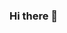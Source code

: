 ### Hi there 👋

<!--
**YellowFlash3454/yellowflash3454** is a ✨ _special_ ✨ repository because its `README.md` (this file) appears on your GitHub profile.


- 🔭 I’m currently working on ...
A sort-of tower defense game - https://github.com/essawy99/game.github.io
A website to share your music to the world - https://github.com/YellowFlash3454/ra-official
- 📫 How to reach me: osmanabdullahi009@gmail.com

